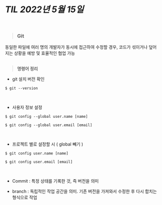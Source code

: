 # _TIL 2022년 5월 15일_
<br>

> ### Git

동일한 파일에 여러 명의 개발자가 동시에 접근하여 수정할 경우, 코드가 섞이거나 덮어지는 상황을 예방 및 효율적인 협업 가능
<br>
<br>

> **명령어 정리**


+ git 설치 버전 확인

```
$ git --version
```
<br>

+ 사용자 정보 설정
```
$ git config --global user.name [name]

$ git config --global user.email [email]
```
<br>

+ 프로젝트 별로 설정할 시 ( global 빼기 )
```
$ git config user.name [name]

$ git config user.email [email]
```
<br>

+ Commit : 특정 상태를 기록한 것, 즉 버전을 의미

+ branch : 독립적인 작업 공간을 의미. 기존 버전을 가져와서 수정한 후 다시 합치는 형식으로 작업

